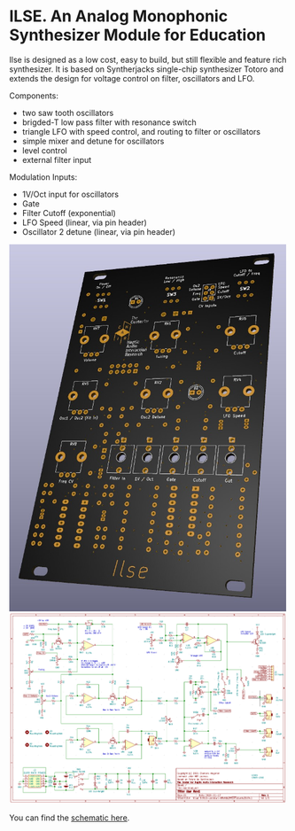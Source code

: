 # ILSE. An Analog Monophonic Synthesizer Module for Education

Ilse is designed as a low cost, easy to build, but still flexible and feature rich synthesizer. 
It is based on Syntherjacks single-chip synthesizer Totoro and extends the design for voltage control on filter, oscillators and LFO.

Components: 

- two saw tooth oscillators
- brigded-T low pass filter with resonance switch 
- triangle LFO with speed control, and routing to filter or oscillators
- simple mixer and detune for oscillators
- level control
- external filter input

Modulation Inputs: 

- 1V/Oct input for oscillators
- Gate
- Filter Cutoff (exponential)
- LFO Speed (linear, via pin header)
- Oscillator 2 detune (linear, via pin header)

<img src="3d_viewer.jpg" width="500">


<img src="ilse.png" width="500">

You can find the [schematic here](ilse.pdf).
